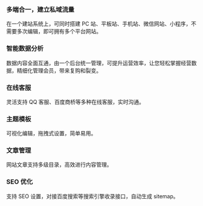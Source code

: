 
### 多端合一，建立私域流量
在一个建站系统上，可同时搭建 PC 站、平板站、手机站、微信网站、小程序，不需要多次编辑，即可拥有多个平台网站。

### 智能数据分析
数据内容全面互通，由一个后台统一管理，可提升运营效率，让您轻松掌握经营数据，精细化管理会员，带来复购和裂变。

### 在线客服
灵活支持 QQ 客服、百度商桥等多种在线客服，实时沟通。

### 主题模板
可视化编辑，拖拽式设置，简单易用。 

### 文章管理
网站文章支持多级目录，高效进行内容管理。

### SEO 优化
支持 SEO 设置，对接百度搜索等搜索引擎收录接口，自动生成 sitemap。




